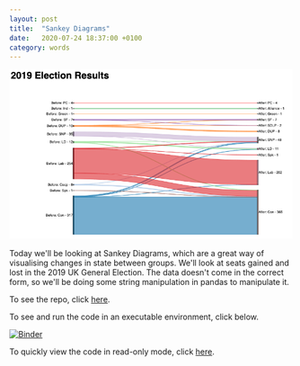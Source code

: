 ```yaml
---
layout: post
title:  "Sankey Diagrams"
date:   2020-07-24 18:37:00 +0100
category: words
---
```


[repo-link]: https://github.com/DanielTemesgen/python-workshops

[binder-link]: https://mybinder.org/v2/gh/DanielTemesgen/python-workshops/master?urlpath=lab/tree/visualisation/sankey-diagram.ipynb

![plot-preview](/../assets/images/sankey_diagram.png)

Today we'll be looking at Sankey Diagrams, which are a great way of visualising changes in state between groups.
We'll look at seats gained and lost in the 2019 UK General Election.
The data doesn't come in the correct form, so we'll be doing some string manipulation in pandas to manipulate it.

To see the repo, click [here][repo-link].

To see and run the code in an executable environment, click below.

[![Binder](https://mybinder.org/badge_logo.svg)][binder-link]

To quickly view the code in read-only mode, click [here](https://nbviewer.jupyter.org/github/DanielTemesgen/python-workshops/blob/master/visualisation/sankey-diagram.ipynb).
